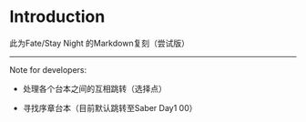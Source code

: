 # Introduction

此为Fate/Stay Night 的Markdown复刻（尝试版）

---

Note for developers:

- 处理各个台本之间的互相跳转（选择点）

- 寻找序章台本（目前默认跳转至Saber Day1 00）